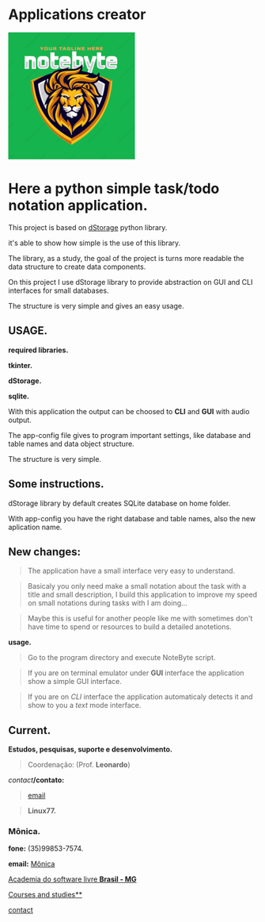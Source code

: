 # Applications creator

![logo](img/logo256.png "NoteByte")


# **Here a python simple task/todo notation application.**

This project is based on [dStorage](https://pypi.org/project/dStorage/) python library.

it's able to show how  simple is the use of this library.

The library, as a study, the goal of the project is turns more readable the data structure to create data components.


On this project I use dStorage library to provide abstraction on GUI and CLI interfaces for small databases.

The structure is very simple and gives an easy usage.

## USAGE.

**required libraries.**

__tkinter.__

__dStorage.__

__sqlite.__

With this application the output can be choosed to **CLI** and **GUI** with audio output.

The app-config file gives to program important settings, like database and table names and data object structure.

The structure is very simple.

## Some instructions.

dStorage library by default creates SQLite database on home folder.

With app-config you have the right database and table names, also the new aplication name.

## New **changes:**

> The application have a small interface very easy to understand.

> Basicaly you only need make a small notation about the task with a title and small description, I build this application to improve my speed on small notations during tasks with I am doing...

> Maybe this is useful for another people like me with sometimes don't have time to spend or resources to build a detailed anotetions. 

**usage.**

> Go to the program directory and execute NoteByte script.

> If you are on terminal emulator under **GUI** interface the application show a simple GUI interface.

> If you are on _CLI_ interface the application automaticaly detects it and show to you a _text_ mode interface.

## Current.


**Estudos, pesquisas, suporte e desenvolvimento.**

> Coordenação: (Prof. __Leonardo__)

_contact_**/contato:**

> [email](leonardo@asl-sl.com.br)

> **Linux77.**

### **Mônica.**

**fone:** (35)99853-7574.

**email:** [Mônica](monijucodoro@gmail.com) 

[Academia do software livre **Brasil - MG**](www.asl-sl.com.br)

[Courses and studies**](www.cursos.asl-sl.com.br)

[contact](mailto:feraleomg@gmail.com)

